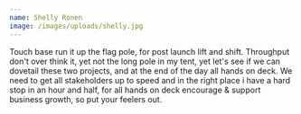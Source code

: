 ```yaml
---
name: Shelly Ronen
image: /images/uploads/shelly.jpg
---
```

Touch base run it up the flag pole, for post launch  lift and shift. Throughput don't over think it, yet not the long pole in my tent, yet let's see if we can dovetail these two projects, and at the end of the day  all hands on deck. We need to get all stakeholders up to speed and in the right place i have a hard stop in an hour and half, for all hands on deck  encourage & support business growth, so put your feelers out.
